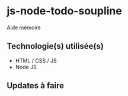 # js-node-todo-soupline
Aide mémoire

## Technologie(s) utilisée(s)
- HTML / CSS / JS
- Node JS 

## Updates à faire 
